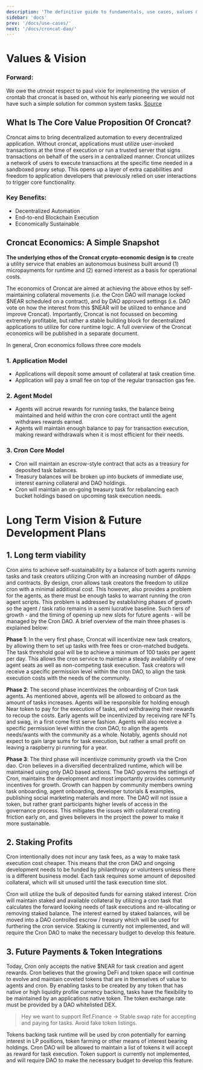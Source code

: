 ```yaml
---
description: 'The definitive guide to fundamentals, use cases, values & vision'
sidebar: 'docs'
prev: '/docs/use-cases/'
next: '/docs/croncat-dao/'
---
```


# Values & Vision

### Forward:
We owe the utmost respect to paul vixie for implementing the version of crontab that croncat is based on, without his early pioneering we would not have such a simple solution for common system tasks. [Source](https://en.wikipedia.org/wiki/Cron#Modern_versions)

## What Is The Core Value Proposition Of Croncat? 
Croncat aims to bring decentralized automation to every decentralized application. Without croncat, applications must utilize user-invoked transactions at the time of execution or run a trusted server that signs transactions on behalf of the users in a centralized manner. Croncat utilizes a network of users to execute transactions at the specific time needed in a sandboxed proxy setup. This opens up a layer of extra capabilities and freedom to application developers that previously relied on user interactions to trigger core functionality.

### Key Benefits:
* Decentralized Automation
* End-to-end Blockchain Execution
* Economically Sustainable

## Croncat Economics: A Simple Snapshot
**The underlying ethos of the Croncat crypto-economic design is to** create a utility service that enables an autonomous business built around (1) micropayments for runtime and (2) earned interest as a basis for operational costs.

The economics of Croncat are aimed at achieving the above ethos by self-maintaining collateral movements (i.e. the Cron DAO will manage locked $NEAR scheduled on a contract), and by DAO approved settings (i.e. DAO vote on how the interest from this $NEAR will be utilized to enhance and improve Croncat). Importantly, Croncat is not focussed on becoming extremely profitable, but rather a stable building block for decentralized applications to utilize for core runtime logic. A full overview of the Croncat economics will be published in a separate document.

In general, Cron economics follows three core models

### 1. Application Model
* Applications will deposit some amount of collateral at task creation time.
* Application will pay a small fee on top of the regular transaction gas fee.

### 2. Agent Model
* Agents will accrue rewards for running tasks, the balance being maintained and held within the cron core contract until the agent withdraws rewards earned.
* Agents will maintain enough balance to pay for transaction execution, making reward withdrawals when it is most efficient for their needs.

### 3. Cron Core Model
* Cron will maintain an escrow-style contract that acts as a treasury for deposited task balances.
* Treasury balances will be broken up into buckets of immediate use, interest earning collateral and DAO holdings. 
* Cron will maintain an on-going treasury task for rebalancing each bucket holdings based on upcoming task execution needs.

# Long Term Vision & Future Development Plans
## 1. Long term viability
Cron aims to achieve self-sustainability by a balance of both agents running tasks and task creators utilizing Cron with an increasing number of dApps and contracts. By design, cron allows task creators the freedom to utilize cron with a minimal additional cost. This however, also provides a problem for the agents, as there must be enough tasks to warrant running the cron agent scripts. This problem is addressed by establishing phases of growth so the agent / task ratio remains in a semi lucrative baseline. Such tiers of growth - and the timing of opening up new slots for future agents - will be managed by the Cron DAO. A brief overview of the main three phases is explained below: 

**Phase 1**: In the very first phase, Croncat will incentivize new task creators, by allowing them to set up tasks with free fees or cron-matched budgets. The task threshold goal will be to achieve a minimum of 100 tasks per agent per day. This allows the cron service to maintain a steady availability of new agent seats as well as non-competing task execution. Task creators will receive a specific permission level within the cron DAO, to align the task execution costs with the needs of the community.

**Phase 2**: The second phase incentivizes the onboarding of Cron task agents. As mentioned above, agents will be allowed to onboard as the amount of tasks increases. Agents will be responsible for holding enough Near token to pay for the execution of tasks, and withdrawing their rewards to recoup the costs. Early agents will be incentivized by receiving rare NFTs and swag, in a first come first serve fashion. Agents will also receive a specific permission level within the cron DAO, to align the agents needs/wants with the community as a whole. Notably, agents should not expect to gain large sums for task execution, but rather a small profit on leaving a raspberry pi running for a year.

**Phase 3**: The third phase will incentivize community growth via the Cron dao. Cron believes in a diversified decentralized runtime, which will be maintained using only DAO based actions. The DAO governs the settings of Cron, maintains the development and most importantly provides community incentives for growth. Growth can happen by community members owning task onboarding, agent onboarding, developer tutorials & examples, publishing social marketing materials and more. The DAO will not issue a token, but rather grant participants higher levels of access in the governance process. This mitigates the issues with collateral creating friction early on, and gives believers in the project the power to make it more sustainable.

## 2. Staking Profits
Cron intentionally does not incur any task fees, as a way to make task execution cost cheaper. This means that the cron DAO and ongoing development needs to be funded by philanthropy or volunteers unless there is a different business model. Each task requires some amount of deposited collateral, which will sit unused until the task execution time slot.

Cron will utilize the bulk of deposited funds for earning staked interest. Cron will maintain staked and available collateral by utilizing a cron task that calculates the forward looking needs of task executions and re-allocating or removing staked balance. The interest earned by staked balances, will be moved into a DAO controlled escrow / treasury which will be used for furthering the cron service. Staking is currently not implemented, and will require the Cron DAO to make the necessary budget to develop this feature.

## 3. Future Payments & Token Integrations
Today, Cron only accepts the native $NEAR for task creation and agent rewards. Cron believes that the growing DeFi and token space will continue to evolve and maintain coveted tokens that are in themselves of value to agents and cron. By enabling tasks to be created by any token that has native or high liquidity profile currency backing, tasks have the flexibility to be maintained by an applications native token. The token exchange rate must be provided by a DAO whitelisted DEX.

> Hey we want to support Ref.Finance → Stable swap rate for accepting and paying for tasks. Avoid fake token listings. 

Tokens backing task runtime will be used by cron potentially for earning interest in LP positions, token farming or other means of interest bearing holdings. Cron DAO will be allowed to maintain a list of tokens it will accept as reward for task execution. Token support is currently not implemented, and will require DAO to make the necessary budget to develop this feature.

